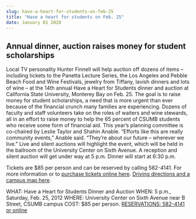 ```yaml
---
slug: have-a-heart-for-students-on-feb-25
title: "Have a heart for students on Feb. 25"
date: January 01 2020
---
```


 
<h2>Annual dinner, auction raises money for student scholarships</h2>
<p>
  Local TV personality Hunter Finnell will help auction off dozens of items –
  including tickets to the Panetta Lecture Series, the Los Angeles and Pebble
  Beach Food and Wine Festivals, jewelry from Tiffany, lavish dinners and lots
  of wine – at the 14th annual Have a Heart for Students dinner and auction at
  California State University, Monterey Bay on Feb. 25. The goal is to raise
  money for student scholarships, a need that is more urgent than ever because
  of the financial crunch many families are experiencing. Dozens of faculty and
  staff volunteers take on the roles of waiters and wine stewards, all in an
  effort to raise money to help the 65 percent of CSUMB students who receive
  some form of financial aid. This year’s planning committee is co&#45;chaired
  by Leslie Taylor and Shahin Anable. “Efforts like this are really community
  events,” Anable said. “They’re about our future – wherever we live.” Live and
  silent auctions will highlight the event, which will be held in the ballroom
  of the University Center on Sixth Avenue. A reception and silent auction will
  get under way at 5 p.m. Dinner will start at 6:30 p.m.
</p>
<p>
  Tickets are $85 per person and can be reserved by calling 582&#45;4141. For
  more information or to
  <a href="https://csumb.edu/heart">purchase tickets online here</a>.
  <a href="https://csumb.edu/map">Driving directions and a campus map here</a>.
</p>
<p>
  WHAT: Have a Heart for Students Dinner and Auction WHEN: 5 p.m., Saturday,
  Feb. 25, 2012 WHERE: University Center on Sixth Avenue near B Street, CSUMB
  campus COST: $85 per person.
  <a href="https://csumb.edu/heart">RESERVATIONS: 582&#45;4141 or online</a>
</p>
 
